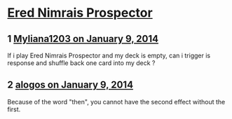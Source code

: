 # [Ered Nimrais Prospector](https://community.fantasyflightgames.com/topic/96572-ered-nimrais-prospector/)

## 1 [Myliana1203 on January 9, 2014](https://community.fantasyflightgames.com/topic/96572-ered-nimrais-prospector/?do=findComment&comment=949910)

If i play Ered Nimrais Prospector and my deck is empty, can i trigger is response and shuffle back one card into my deck ?

## 2 [alogos on January 9, 2014](https://community.fantasyflightgames.com/topic/96572-ered-nimrais-prospector/?do=findComment&comment=950027)

Because of the word "then", you cannot have the second effect without the first.

